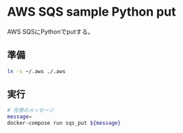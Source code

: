 # AWS SQS sample Python put

AWS SQSにPythonでputする。

## 準備

``` bash
ln -s ~/.aws ./.aws
```

## 実行

``` bash
# 任意のメッセージ
message=
docker-compose run sqs_put ${message}
```
